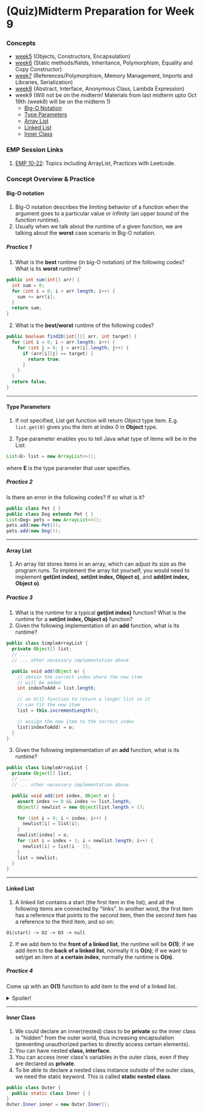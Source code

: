 # (Quiz)Midterm Preparation for Week 9

### Concepts
  * [week5](https://github.com/c5shen/CS125Fall20QuizPrep/blob/master/week5/week5.md) (Objects, Constructors, Encapsulation)
  * [week6](https://github.com/c5shen/CS125Fall20QuizPrep/blob/master/week6/week6.md) (Static methods/fields, Inheritance, Polymorphism, Equality and Copy Constructor)
  * [week7](https://github.com/c5shen/CS125Fall20QuizPrep/blob/master/week7/week7.md) (References/Polymorphism, Memory Management, Imports and Libraries, Serialization)
  * [week8](https://github.com/c5shen/CS125Fall20QuizPrep/blob/master/week8/week8.md) (Abstract, Interface, Anonymous Class, Lambda Expression)
  * week9 (Will not be on the midterm! Materials from last midterm upto Oct 19th (week8) will be on the midterm 1)
    - [Big-O Notation](#big-o-notation)
    - [Type Parameters](#type-parameters)
    - [Array List](#array-list)
    - [Linked List](#linked-list)
    - [Inner Class](#inner-class)

### EMP Session Links
1. [EMP 10-22](https://cs199emp.netlify.app/dist/2020-10_21.html): Topics including ArrayList, Practices with Leetcode.

### Concept Overview & Practice
#### Big-O notation
  1. Big-O notation describes the limiting behavior of a function when the argument goes to a particular value or infinity (an upper bound of the function runtime).
  2. Usually when we talk about the runtime of a given function, we are talking about the **worst** case scenario in Big-O notation.

##### Practice 1
  1. What is the **best** runtime (in big-O notation) of the following codes? What is its **worst** runtime?
  ```Java
  public int sum(int[] arr) {
    int sum = 0;
    for (int i = 0; i < arr.length; i++) {
      sum += arr[i];
    }
    return sum;
  }  
  ```
  2. What is the **best/worst** runtime of the following codes?
  ```Java
  public boolean find2D(int[][] arr, int target) {
    for (int i = 0; i < arr.length; i++) {
      for (int j = 0; j < arr[i].length; j++) {
        if (arr[i][j] == target) {
          return true;
        }
      }
    }
    return false;
  }
  ```

---

#### Type Parameters
  1. If not specified, List get function will return _Object_ type item. E.g. ```list.get(0)``` gives you the item at index 0 in **Object** type.

  2. Type parameter enables you to tell Java what type of items will be in the List:
  ```java
  List<E> list = new ArrayList<>();
  ```
  where **E** is the type parameter that user specifies.

##### Practice 2
Is there an error in the following codes? If so what is it?
  ```java
  public class Pet { }
  public class Dog extends Pet { }
  List<Dog> pets = new ArrayList<>();
  pets.add(new Pet());
  pets.add(new Dog());
  ```

---

#### Array List
  1. An array list stores items in an array, which can adjust its size as the program runs. To implement the array list yourself, you would need to implement **get(int index)**, **set(int index, Object o)**, and **add(int index, Object o)**.

##### Practice 3
  1. What is the runtime for a typical **get(int index)** function? What is the runtime for a **set(int index, Object o)** function?
  2. Given the following implementation of an **add** function, what is its runtime?
  ```java
  public class SimpleArrayList {
    private Object[] list;
    // ...
    // ... other necessary implementation above

    public void add(Object o) {
      // obtain the correct index where the new item
      // will be added
      int indexToAdd = list.length;

      // an O(1) function to return a longer list so it
      // can fit the new item
      list = this.incrementLength();

      // assign the new item to the correct index
      list[indexToAdd] = o;
    }
  }
  ```
  3. Given the following implementation of an **add** function, what is its runtime?
  ```java
  public class SimpleArrayList {
    private Object[] list;
    // ...
    // ... other necessary implementation above

    public void add(int index, Object o) {
      assert index >= 0 && index <= list.length;
      Object[] newlist = new Object[list.length + 1];

      for (int i = 0; i < index; i++) {
        newlist[i] = list[i];
      }
      newlist[index] = o;
      for (int i = index + 1; i < newlist.length; i++) {
        newlist[i] = list[i - 1];
      }
      list = newlist;
    }
  }
  ```

---

#### Linked List
  1. A linked list contains a start (the first item in the list), and all the following items are connected by "links". In another word, the first item has a reference that points to the second item, then the second item has a reference to the third item, and so on:
  ```
  O1(start) -> O2 -> O3 -> null
  ```
  2. If we add item to the **front of a linked list**, the runtime will be **O(1)**; if we add item to the **back of a linked list**, normally it is **O(n)**; if we want to set/get an item at **a certain index**, normally the runtime is **O(n)**.

##### Practice 4
Come up with an **O(1)** function to add item to the end of a linked list.
<details>
<summary>Spoiler!</summary>

```java
public class SimpleLinkedList {
  private class Item {
    private Object value;
    private Item next;
    // ... necessary implementations
  }

  private Item start;
  private Item end;
  private int size;

  // ... necessary implementations
  public SimpleLinkedList(Object[] values) {
    assert values != null;
    for (int i = 0; i < values.length; i++) {
      addToEnd(values[i]);
    }
  }

  // function to add item to the end of the linked list
  public void addToEnd(Object o) {
    if (start == null) {
      start = new Item(o, null);
      end = start;
    } else {
      Item prevEnd = end;
      Item newEnd = new Item(o, null);
      prevEnd.next = newEnd;
      end = newEnd;
    }
  }
}
```
</details>

---

#### Inner Class
  1. We could declare an inner(nested) class to be **private** so the inner class is "hidden" from the outer world, thus increasing encapsulation (preventing unauthorized parties to directly access certain elements).
  2. You can have nested **class, interface**.
  3. You can access inner class's variables in the outer class, even if they are declared as **private**.
  4. To be able to declare a nested class instance outside of the outer class, we need the static keyword. This is called **static nested class**.
  ```java
  public class Outer {
    public static class Inner { }
  }
  Outer.Inner inner = new Outer.Inner();
  ```
